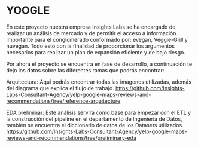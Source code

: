 # YOOGLE 

En este proyecto nuestra empresa Insights Labs se ha encargado de realizar un análisis de mercado y de permitir el acceso a información importante para el conglomerado conformado por: evegan, Veggie-Grill y nuvegan. Todo esto con la finalidad de proporcionar los argumentos necesarios para realizar un plan de expansión eficiente y de bajo riesgo.

Por ahora el proyecto se encuentra en fase de desarrollo, a continuación te dejo los datos sobre las diferentes ramas que podrás encontrar:

Arquitectura: Aquí podrás encontrar todas las imagenes utilizadas, además del diagrama que explica el flujo de trabajo.
https://github.com/Insights-Labs-Consultant-Agency/yelp-google-maps-reviews-and-recommendations/tree/reference-arquitecture

EDA preliminar: Este análisis servirá como base para empezar con el ETL y la construcción del pipeline en el departamento de Ingeniería de Datos, también se encuentra el diccionario de datos de los Datasets utilizados.
https://github.com/Insights-Labs-Consultant-Agency/yelp-google-maps-reviews-and-recommendations/tree/preliminary-eda
